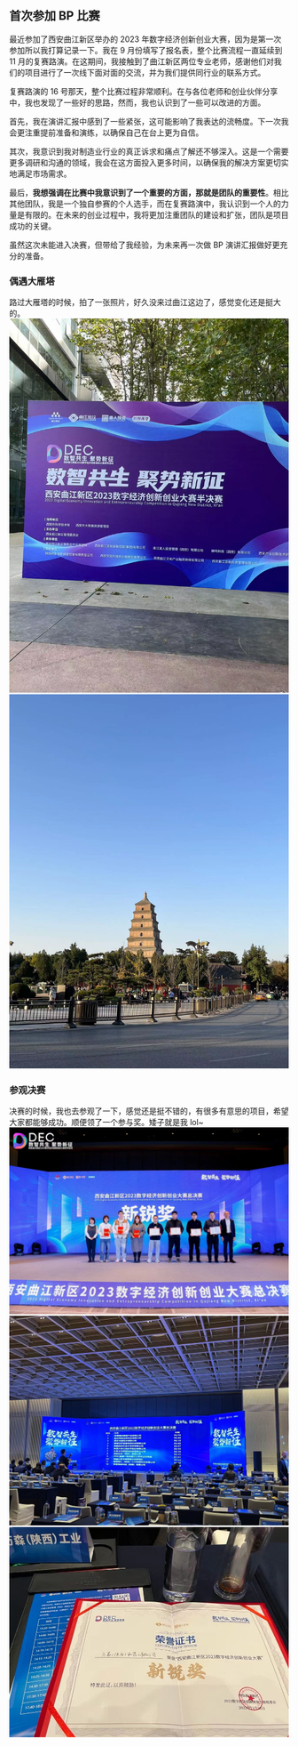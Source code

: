 ## 首次参加 BP 比赛

最近参加了西安曲江新区举办的 2023 年数字经济创新创业大赛，因为是第一次参加所以我打算记录一下。我在 9 月份填写了报名表，整个比赛流程一直延续到 11 月的复赛路演。在这期间，我接触到了曲江新区两位专业老师，感谢他们对我们的项目进行了一次线下面对面的交流，并为我们提供同行业的联系方式。

复赛路演的 16 号那天，整个比赛过程非常顺利。在与各位老师和创业伙伴分享中，我也发现了一些好的思路，然而，我也认识到了一些可以改进的方面。

首先，我在演讲汇报中感到了一些紧张，这可能影响了我表达的流畅度。下一次我会更注重提前准备和演练，以确保自己在台上更为自信。

其次，我意识到我对制造业行业的真正诉求和痛点了解还不够深入。这是一个需要更多调研和沟通的领域，我会在这方面投入更多时间，以确保我的解决方案更切实地满足市场需求。

最后，**我想强调在比赛中我意识到了一个重要的方面，那就是团队的重要性**。相比其他团队，我是一个独自参赛的个人选手，而在复赛路演中，我认识到一个人的力量是有限的。在未来的创业过程中，我将更加注重团队的建设和扩张，团队是项目成功的关键。

虽然这次未能进入决赛，但带给了我经验，为未来再一次做 BP 演讲汇报做好更充分的准备。

### 偶遇大雁塔

路过大雁塔的时候，拍了一张照片，好久没来过曲江这边了，感觉变化还是挺大的。
![bp1](../public/images/bp/2023-11-16-bp1.jpg)
![bp1](../public/images/bp/2023-11-16-bp2.jpg)

### 参观决赛

决赛的时候，我也去参观了一下，感觉还是挺不错的，有很多有意思的项目，希望大家都能够成功。顺便领了一个参与奖。矮子就是我 lol~
![bp1](../public/images/bp/2023-11-28-bp4.jpg)
![bp1](../public/images/bp/2023-11-28-bp5.jpg)
![bp1](../public/images/bp/2023-11-28-bp6.jpg)
